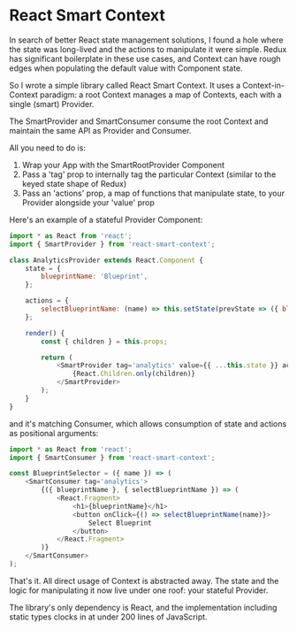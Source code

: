 # React Smart Context

In search of better React state management solutions, I found a hole where the state was long-lived and the actions to manipulate it were simple. Redux has significant boilerplate in these use cases, and Context can have rough edges when populating the default value with Component state.

So I wrote a simple library called React Smart Context. It uses a Context-in-Context paradigm: a root Context manages a map of Contexts, each with a single (smart) Provider.

The SmartProvider and SmartConsumer consume the root Context and maintain the same API as Provider and Consumer.

All you need to do is:
1. Wrap your App with the SmartRootProvider Component
2. Pass a 'tag' prop to internally tag the particular Context (similar to the keyed state shape of Redux)
3. Pass an 'actions' prop, a map of functions that manipulate state, to your Provider alongside your 'value' prop 

Here's an example of a stateful Provider Component:

```js
import * as React from 'react';
import { SmartProvider } from 'react-smart-context';

class AnalyticsProvider extends React.Component {
    state = {
        blueprintName: 'Blueprint',
    };

    actions = {
        selectBlueprintName: (name) => this.setState(prevState => ({ blueprintName: name })),
    };

    render() {
        const { children } = this.props;

        return (
            <SmartProvider tag='analytics' value={{ ...this.state }} actions={{ ...this.actions }}>
                {React.Children.only(children)}
            </SmartProvider>
        );
    }
}
```

and it's matching Consumer, which allows consumption of state and actions as positional arguments:

```js
import * as React from 'react';
import { SmartConsumer } from 'react-smart-context';

const BlueprintSelector = ({ name }) => (
    <SmartConsumer tag='analytics'>
        {({ blueprintName }, { selectBlueprintName }) => (
            <React.Fragment>
                <h1>{blueprintName}</h1>
                <button onClick={() => selectBlueprintName(name)}>
                    Select Blueprint
                </button>
            </React.Fragment>
        )}
    </SmartConsumer>
);
```

That's it. All direct usage of Context is abstracted away. The state and the logic for manipulating it now live under one roof: your stateful Provider.

The library's only dependency is React, and the implementation including static types clocks in at under 200 lines of JavaScript.